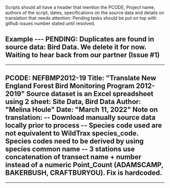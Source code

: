 Scripts should all have a header that mention the PCODE, Project name, authors of the script, dates, specifications on the source data and details on translation that needs attention:
Pending tasks should be put on top with github issues number stated until resolved. 

Example
 --- PENDING: Duplicates are found in source data: Bird Data. We delete it for now. Waiting to hear back from our partner (Issue #1)
 ---
 ---
 PCODE: NEFBMP2012-19
 Title: "Translate New England Forest Bird Monitoring Program 2012-2019"
 Source dataset is an Excel spreadsheet using 2 sheet: Site Data, Bird Data
 Author: "Melina Houle"
 Date: "March 11, 2022"
 Note on translation:
 -- Download manually source data locally prior to process
 -- Species code used are not equivalent to WildTrax species_code. Species codes need to be derived by using species common name
 -- 3 stations use concatenation of transect name + number instead of a numeric Point_Count (ADAMSCAMP, BAKERBUSH, CRAFTBURYOU). Fix is hardcoded. 
 -- 
 ---
